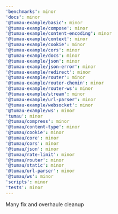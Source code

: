 ```yaml
---
'benchmarks': minor
'docs': minor
'@tumau-example/basic': minor
'@tumau-example/compose': minor
'@tumau-example/content-encoding': minor
'@tumau-example/context': minor
'@tumau-example/cookie': minor
'@tumau-example/cors': minor
'@tumau-example/docs': minor
'@tumau-example/json': minor
'@tumau-example/json-error': minor
'@tumau-example/redirect': minor
'@tumau-example/router': minor
'@tumau-example/router-chemin': minor
'@tumau-example/router-ws': minor
'@tumau-example/stream': minor
'@tumau-example/url-parser': minor
'@tumau-example/websocket': minor
'@tumau-example/ws': minor
'tumau': minor
'@tumau/compress': minor
'@tumau/content-type': minor
'@tumau/cookie': minor
'@tumau/core': minor
'@tumau/cors': minor
'@tumau/json': minor
'@tumau/rate-limit': minor
'@tumau/router': minor
'@tumau/static': minor
'@tumau/url-parser': minor
'@tumau/ws': minor
'scripts': minor
'tests': minor
---
```


Many fix and overhaule cleanup
